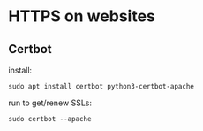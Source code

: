 # HTTPS on websites

## Certbot 

install:

```shell
sudo apt install certbot python3-certbot-apache
```

run to get/renew SSLs:

```shell
sudo certbot --apache
```




